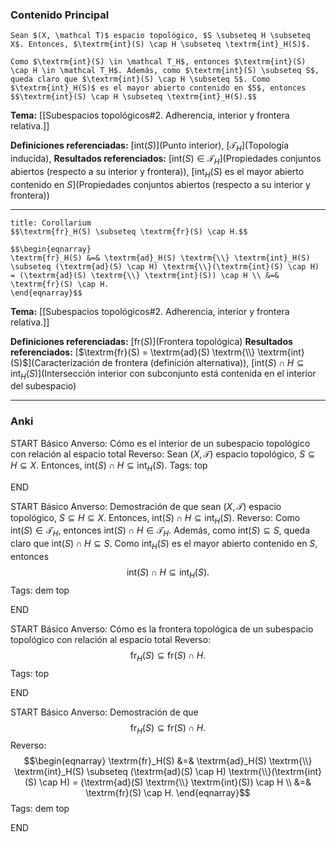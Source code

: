 ### Contenido Principal

```ad-proposition
Sean $(X, \mathcal T)$ espacio topológico, $S \subseteq H \subseteq X$. Entonces, $\textrm{int}(S) \cap H \subseteq \textrm{int}_H(S)$.
```

```ad-proof
Como $\textrm{int}(S) \in \mathcal T_H$, entonces $\textrm{int}(S) \cap H \in \mathcal T_H$. Además, como $\textrm{int}(S) \subseteq S$, queda claro que $\textrm{int}(S) \cap H \subseteq S$. Como $\textrm{int}_H(S)$ es el mayor abierto contenido en $S$, entonces
$$\textrm{int}(S) \cap H \subseteq \textrm{int}_H(S).$$
```

**Tema:** [[Subespacios topológicos#2. Adherencia, interior y frontera relativa.]]

**Definiciones referenciadas:** [$\textrm{int}(S)$](Punto interior), [$\mathcal T_H$](Topología inducida),
**Resultados referenciados:** [$\textrm{int}(S) \in \mathcal T_H$](Propiedades conjuntos abiertos (respecto a su interior y frontera)), [$\textrm{int}_ H(S)$ es el mayor abierto contenido en $S$](Propiedades conjuntos abiertos (respecto a su interior y frontera))

---

```ad-cor
title: Corollarium
$$\textrm{fr}_H(S) \subseteq \textrm{fr}(S) \cap H.$$
```

```ad-proof
$$\begin{eqnarray}
\textrm{fr}_H(S) &=& \textrm{ad}_H(S) \textrm{\\} \textrm{int}_H(S) \subseteq (\textrm{ad}(S) \cap H) \textrm{\\}(\textrm{int}(S) \cap H) = (\textrm{ad}(S) \textrm{\\} \textrm{int}(S)) \cap H \\ &=& \textrm{fr}(S) \cap H.
\end{eqnarray}$$
```


**Tema:** [[Subespacios topológicos#2. Adherencia, interior y frontera relativa.]]

**Definiciones referenciadas:** [$\textrm{fr}(S)$](Frontera topológica)
**Resultados referenciados:** [$\textrm{fr}(S) = \textrm{ad}(S) \textrm{\\} \textrm{int}(S)$](Caracterización de frontera (definición alternativa)), [$\textrm{int}(S) \cap H \subseteq \textrm{int}_ H(S)$](Intersección interior con subconjunto está contenida en el interior del subespacio)

---
### Anki

START
Básico
Anverso: Cómo es el interior de un subespacio topológico con relación al espacio total
Reverso: Sean $(X, \mathcal T)$ espacio topológico, $S \subseteq H \subseteq X$. Entonces, $\textrm{int}(S) \cap H \subseteq \textrm{int}_H(S)$.
Tags: top
<!--ID: 1731931805246-->
END

START
Básico
Anverso: Demostración de que sean $(X, \mathcal T)$ espacio topológico, $S \subseteq H \subseteq X$. Entonces, $\textrm{int}(S) \cap H \subseteq \textrm{int}_H(S)$.
Reverso: Como $\textrm{int}(S) \in \mathcal T_H$, entonces $\textrm{int}(S) \cap H \in \mathcal T_H$. Además, como $\textrm{int}(S) \subseteq S$, queda claro que $\textrm{int}(S) \cap H \subseteq S$. Como $\textrm{int}_H(S)$ es el mayor abierto contenido en $S$, entonces
$$\textrm{int}(S) \cap H \subseteq \textrm{int}_H(S).$$
Tags: dem top
<!--ID: 1731931805255-->
END

START
Básico
Anverso: Cómo es la frontera topológica de un subespacio topológico con relación al espacio total
Reverso: $$\textrm{fr}_H(S) \subseteq \textrm{fr}(S) \cap H.$$
Tags: top
<!--ID: 1731931805264-->
END

START
Básico
Anverso: Demostración de que $$\textrm{fr}_H(S) \subseteq \textrm{fr}(S) \cap H.$$
Reverso: $$\begin{eqnarray}
\textrm{fr}_H(S) &=& \textrm{ad}_H(S) \textrm{\\} \textrm{int}_H(S) \subseteq (\textrm{ad}(S) \cap H) \textrm{\\}(\textrm{int}(S) \cap H) = (\textrm{ad}(S) \textrm{\\} \textrm{int}(S)) \cap H \\ &=& \textrm{fr}(S) \cap H.
\end{eqnarray}$$
Tags: dem top
<!--ID: 1731931805273-->
END




